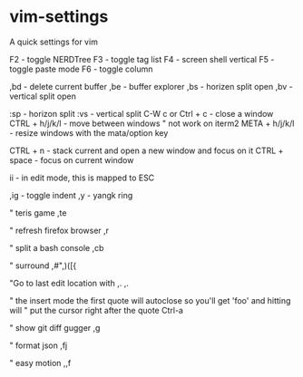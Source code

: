 vim-settings
============

A quick settings for vim


F2 - toggle NERDTree
F3 - toggle tag list
F4 - screen shell vertical
F5 - toggle paste mode
F6 - toggle column
<!-- F7 - toggle background -->

,bd - delete current buffer
,be - buffer explorer
,bs - horizen split open
,bv - vertical split open

:sp - horizon split
:vs - vertical split
C-W c  or Ctrl + c - close a window
CTRL + h/j/k/l - move between windows
" not work on iterm2
META + h/j/k/l - resize windows with the mata/option key

CTRL + n - stack current and open a new window and focus on it
CTRL + space - focus on current window

ii - in edit mode, this is mapped to ESC

,ig - toggle indent
,y  - yangk ring

" teris game
,te

" refresh firefox browser
,r

" split a bash console
,cb

" surround
,#",)([{

"Go to last edit location with ,.
,.

" the insert mode the first quote will autoclose so you'll get 'foo' and hitting <c-a> will
" put the cursor right after the quote
Ctrl-a

" show git diff gugger
,g

" format json
,fj

" easy motion
,,f<char>

